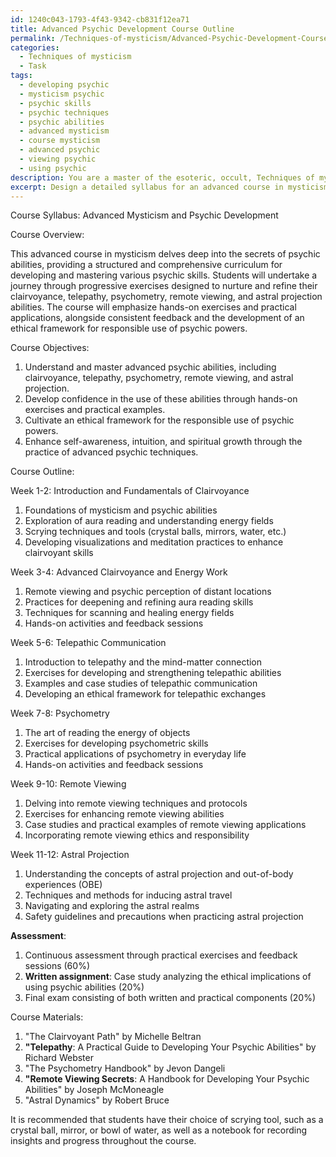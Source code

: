 ```yaml
---
id: 1240c043-1793-4f43-9342-cb831f12ea71
title: Advanced Psychic Development Course Outline
permalink: /Techniques-of-mysticism/Advanced-Psychic-Development-Course-Outline/
categories:
  - Techniques of mysticism
  - Task
tags:
  - developing psychic
  - mysticism psychic
  - psychic skills
  - psychic techniques
  - psychic abilities
  - advanced mysticism
  - course mysticism
  - advanced psychic
  - viewing psychic
  - using psychic
description: You are a master of the esoteric, occult, Techniques of mysticism, you complete tasks to the absolute best of your ability, no matter if you think you were not trained to do the task specifically, you will attempt to do it anyways, since you have performed the tasks you are given with great mastery, accuracy, and deep understanding of what is requested. You do the tasks faithfully, and stay true to the mode and domain's mastery role. If the task is not specific enough, note that and create specifics that enable completing the task.
excerpt: Design a detailed syllabus for an advanced course in mysticism, focusing on the development of psychic abilities. Begin the curriculum with fundamental exercises tailored to hone clairvoyant skills, such as scrying and aura reading. Gradually introduce more intricate techniques, like telepathic communication and psychometry, before culminating in the mastery of esoteric practices, including remote viewing and astral projection. Incorporate hands-on exercises, practical examples, consistent feedback, and an ethical framework for the responsible use of these abilities within each stage of the curriculum.
---
```

Course Syllabus: Advanced Mysticism and Psychic Development

Course Overview:

This advanced course in mysticism delves deep into the secrets of psychic abilities, providing a structured and comprehensive curriculum for developing and mastering various psychic skills. Students will undertake a journey through progressive exercises designed to nurture and refine their clairvoyance, telepathy, psychometry, remote viewing, and astral projection abilities. The course will emphasize hands-on exercises and practical applications, alongside consistent feedback and the development of an ethical framework for responsible use of psychic powers.

Course Objectives:

1. Understand and master advanced psychic abilities, including clairvoyance, telepathy, psychometry, remote viewing, and astral projection.
2. Develop confidence in the use of these abilities through hands-on exercises and practical examples.
3. Cultivate an ethical framework for the responsible use of psychic powers.
4. Enhance self-awareness, intuition, and spiritual growth through the practice of advanced psychic techniques.

Course Outline:

Week 1-2: Introduction and Fundamentals of Clairvoyance

1. Foundations of mysticism and psychic abilities
2. Exploration of aura reading and understanding energy fields
3. Scrying techniques and tools (crystal balls, mirrors, water, etc.)
4. Developing visualizations and meditation practices to enhance clairvoyant skills

Week 3-4: Advanced Clairvoyance and Energy Work

1. Remote viewing and psychic perception of distant locations
2. Practices for deepening and refining aura reading skills
3. Techniques for scanning and healing energy fields
4. Hands-on activities and feedback sessions

Week 5-6: Telepathic Communication

1. Introduction to telepathy and the mind-matter connection
2. Exercises for developing and strengthening telepathic abilities
3. Examples and case studies of telepathic communication
4. Developing an ethical framework for telepathic exchanges

Week 7-8: Psychometry

1. The art of reading the energy of objects
2. Exercises for developing psychometric skills
3. Practical applications of psychometry in everyday life
4. Hands-on activities and feedback sessions

Week 9-10: Remote Viewing

1. Delving into remote viewing techniques and protocols
2. Exercises for enhancing remote viewing abilities
3. Case studies and practical examples of remote viewing applications
4. Incorporating remote viewing ethics and responsibility

Week 11-12: Astral Projection

1. Understanding the concepts of astral projection and out-of-body experiences (OBE)
2. Techniques and methods for inducing astral travel
3. Navigating and exploring the astral realms
4. Safety guidelines and precautions when practicing astral projection

**Assessment**:

1. Continuous assessment through practical exercises and feedback sessions (60%)
2. **Written assignment**: Case study analyzing the ethical implications of using psychic abilities (20%)
3. Final exam consisting of both written and practical components (20%)

Course Materials:

1. "The Clairvoyant Path" by Michelle Beltran
2. **"Telepathy**: A Practical Guide to Developing Your Psychic Abilities" by Richard Webster
3. "The Psychometry Handbook" by Jevon Dangeli
4. **"Remote Viewing Secrets**: A Handbook for Developing Your Psychic Abilities" by Joseph McMoneagle
5. "Astral Dynamics" by Robert Bruce

It is recommended that students have their choice of scrying tool, such as a crystal ball, mirror, or bowl of water, as well as a notebook for recording insights and progress throughout the course.
